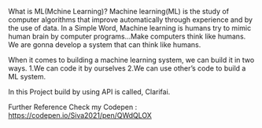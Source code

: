 
What is ML(Mchine Learning)?
                    Machine learning(ML) is the study of computer algorithms that improve automatically through experience and by the use of data. In a Simple Word, Machine learning is humans try to mimic human brain by computer programs…Make computers think like humans. We are gonna develop a system that can think like humans.

When it comes to building a machine learning system, we can build it in two ways.
                    1.We can code it by ourselves
                    2.We can use other’s code to build a ML system.
        
In this Project build by using API is called, Clarifai.
                    
                    
Further Reference Check my Codepen : https://codepen.io/Siva2021/pen/QWdQLOX
